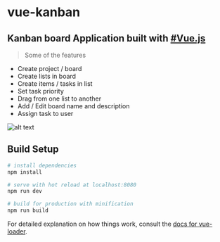 # vue-kanban

## Kanban board Application built with [#Vue.js](https://github.com/vuejs/vue)
> Some of the features

* Create project / board
* Create lists in board 
* Create items / tasks in list
* Set task priority
* Drag from one list to another
* Add / Edit board name and description
* Assign task to user 


![alt text](https://raw.githubusercontent.com/ayazsayyed/vue-kanban/master/Kanban-UI.png)


## Build Setup

``` bash
# install dependencies
npm install

# serve with hot reload at localhost:8080
npm run dev

# build for production with minification
npm run build
```

For detailed explanation on how things work, consult the [docs for vue-loader](http://vuejs.github.io/vue-loader).

